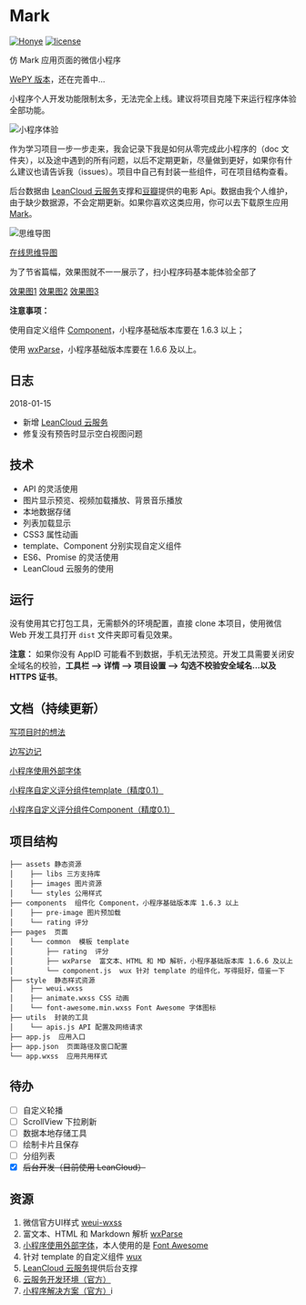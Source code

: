 # Mark
[![Honye](https://img.shields.io/badge/Honye-%E7%BA%A2%E5%8F%B6-000000.svg)](https://hongye567.github.io/)  [![license](https://img.shields.io/badge/license-Apache%202.0-000000.svg)](https://github.com/Hongye567/weapp-mark/blob/master/LICENSE)

仿 Mark 应用页面的微信小程序

[WePY 版本](https://github.com/Hongye567/wepy-mark)，还在完善中…

小程序个人开发功能限制太多，无法完全上线。建议将项目克隆下来运行程序体验全部功能。

![小程序体验](http://oz126ti4w.bkt.clouddn.com/image/mark.jpg)

作为学习项目一步一步走来，我会记录下我是如何从零完成此小程序的（doc 文件夹），以及途中遇到的所有问题，以后不定期更新，尽量做到更好，如果你有什么建议也请告诉我（issues）。项目中自己有封装一些组件，可在项目结构查看。

后台数据由 [LeanCloud 云服务](https://leancloud.cn/)支撑和[豆瓣](https://developers.douban.com/)提供的电影 Api。数据由我个人维护，由于缺少数据源，不会定期更新。如果你喜欢这类应用，你可以去下载原生应用 [Mark](http://a.app.qq.com/o/simple.jsp?pkgname=com.intlime.mark&fromcase=40002)。

![思维导图](http://oz126ti4w.bkt.clouddn.com/image/MarkMind.png)

[在线思维导图](https://www.processon.com/view/5a5c45d7e4b0abe85d562bda)

为了节省篇幅，效果图就不一一展示了，扫小程序码基本能体验全部了

[效果图1](http://opz28dn03.bkt.clouddn.com/images/IMG_1558.JPG?imageslim&imageView2/2/h/300)
[效果图2](http://opz28dn03.bkt.clouddn.com/images/IMG_1559.JPG?imageslim&imageView2/2/h/300)
[效果图3](http://opz28dn03.bkt.clouddn.com/images/CTJB2779.GIF?imageslim&imageView2/2/h/300)

**注意事项：**

使用自定义组件 [Component](https://mp.weixin.qq.com/debug/wxadoc/dev/framework/custom-component/)，小程序基础版本库要在 1.6.3 以上；

使用 [wxParse](https://github.com/icindy/wxParse)，小程序基础版本库要在 1.6.6 及以上。

## 日志
2018-01-15

- 新增 [LeanCloud 云服务](https://leancloud.cn/)
- 修复没有预告时显示空白视图问题

## 技术
- API 的灵活使用
- 图片显示预览、视频加载播放、背景音乐播放
- 本地数据存储
- 列表加载显示
- CSS3 属性动画
- template、Component 分别实现自定义组件
- ES6、Promise 的灵活使用
- LeanCloud 云服务的使用

## 运行
没有使用其它打包工具，无需额外的环境配置，直接 clone 本项目，使用微信 Web 开发工具打开 `dist` 文件夹即可看见效果。

**注意：** 如果你没有 AppID 可能看不到数据，手机无法预览。开发工具需要关闭安全域名的校验，**工具栏 --> 详情 --> 项目设置 --> 勾选不校验安全域名...以及 HTTPS 证书**。

## 文档（持续更新）
[写项目时的想法](./doc/thought.md)

[边写边记](./doc/小程序笔记)

[小程序使用外部字体](./doc/小程序使用外部字体.md)

[小程序自定义评分组件template（精度0.1）](./doc/小程序自定义评分组件template（精度0.1）.md)

[小程序自定义评分组件Component（精度0.1）](./doc/小程序自定义评分组件Component（精度0.1）.md)

## 项目结构
```
├── assets 静态资源
│    ├── libs 三方支持库
│    ├── images 图片资源
│    └── styles 公用样式
├── components  组件化 Component，小程序基础版本库 1.6.3 以上
│    ├── pre-image 图片预加载
│    └── rating 评分
├── pages  页面
│    └── common  模板 template
│        ├── rating  评分
│        ├── wxParse  富文本、HTML 和 MD 解析，小程序基础版本库 1.6.6 及以上
│        └── component.js  wux 针对 template 的组件化，写得挺好，借鉴一下
├── style  静态样式资源
│    ├── weui.wxss
│    ├── animate.wxss CSS 动画
│    └── font-awesome.min.wxss Font Awesome 字体图标
├── utils  封装的工具
│    └── apis.js API 配置及网络请求
├── app.js  应用入口
├── app.json  页面路径及窗口配置
└── app.wxss  应用共用样式
```

## 待办

- [ ] 自定义轮播
- [ ] ScrollView 下拉刷新
- [ ] 数据本地存储工具
- [ ] 绘制卡片且保存
- [ ] 分组列表
- [x]  ~~后台开发（目前使用 LeanCloud）~~

## 资源
1. 微信官方UI样式 [weui-wxss](https://github.com/Tencent/weui-wxss/)
2. 富文本、HTML 和 Markdown 解析 [wxParse](https://github.com/icindy/wxParse)
3. [小程序使用外部字体](./doc/小程序使用外部字体.md)，本人使用的是 [Font Awesome](http://fontawesome.io/)
4. 针对 template 的自定义组件 [wux](https://github.com/skyvow/wux)
5. [LeanCloud 云服务](https://leancloud.cn/)提供后台支撑
6. [云服务开发环境（官方）](https://cloud.tencent.com/document/product/619/11447)
7. [小程序解决方案（官方）](https://cloud.tencent.com/solution/la)i